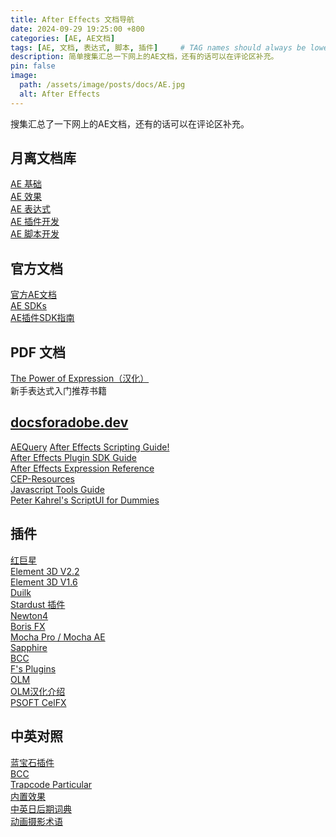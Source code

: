 ```yaml
---
title: After Effects 文档导航
date: 2024-09-29 19:25:00 +800
categories: [AE, AE文档]
tags: [AE, 文档, 表达式, 脚本, 插件]     # TAG names should always be lowercase
description: 简单搜集汇总一下网上的AE文档，还有的话可以在评论区补充。
pin: false
image:
  path: /assets/image/posts/docs/AE.jpg
  alt: After Effects
---
```


搜集汇总了一下网上的AE文档，还有的话可以在评论区补充。
## 月离文档库
[AE 基础](https://docs.yuelili.com/#/book/Ae/basic)<br />
[AE 效果](https://docs.yuelili.com/#/book/Ae/effects)<br />
[AE 表达式](https://docs.yuelili.com/#/book/Ae/expression)<br />
[AE 插件开发](https://docs.yuelili.com/#/book/Ae/plugin-development)<br />
[AE 脚本开发](https://docs.yuelili.com/#/book/Ae/scripting)<br />

## 官方文档
[官方AE文档](https://helpx.adobe.com/cn/after-effects/user-guide.html)<br />
[AE SDKs](https://developer.adobe.com/after-effects/)<br />
[AE插件SDK指南](https://github.com/ilharp/ae-plugin-sdk-guide-cn)<br />

## PDF 文档
[The Power of Expression（汉化）](https://pan.baidu.com/s/1cSUV7BY4i0cdCoHIysxzKg?pwd=jo3z)<br />
新手表达式入门推荐书籍

## [docsforadobe.dev](https://docsforadobe.dev/)<br />
[AEQuery](https://docsforadobe.github.io/aequery/)
[After Effects Scripting Guide!](https://ae-scripting.docsforadobe.dev/)<br />
[After Effects Plugin SDK Guide](https://ae-plugins.docsforadobe.dev/)<br />
[After Effects Expression Reference](https://ae-expressions.docsforadobe.dev/)<br />
[CEP-Resources](https://github.com/Adobe-CEP/CEP-Resources)<br />
[Javascript Tools Guide](https://extendscript.docsforadobe.dev/)<br />
[Peter Kahrel's ScriptUI for Dummies](https://creativepro.com/files/kahrel/indesign/scriptui.html)<br />


## 插件
[红巨星](https://help.maxon.net/rg/en-us/?_gl=1*1trudk*_gcl_au*MTc3MjE5MTg4My4xNzI3NjA1NzAz#html/OVERVIEW.html?TocPath=_____1)<br />
[Element 3D V2.2](https://www.videocopilot.net/docs/element2/)<br />
[Element 3D V1.6](https://www.videocopilot.net/docs/element/)<br />
[Duilk](https://duik.rxlab.guide/)<br />
[Stardust 插件](https://docs.yuelili.com/#/book/Ae/stardust)<br />
[Newton4](https://www.motionboutique.com/files/newton4/)<br />
[Boris FX](https://support.borisfx.com/hc/en-us/articles/9980549269517-Find-all-Boris-FX-documentation-by-product)<br />
[Mocha Pro / Mocha AE](https://borisfx.com/documentation/mocha/quick-start-guide/)<br />
[Sapphire](https://borisfx.com/documentation/sapphire/ae/intro/)<br />
[BCC](https://borisfx.com/documentation/continuum/bcc-user-guide/)<br />
[F's Plugins](https://www.lookae.com/fsplugins/)<br />
[OLM](https://www.olm.co.jp/rd/categories/opentools?lang=en)<br />
[OLM汉化介绍](https://www.bilibili.com/read/cv20953500/)<br />
[PSOFT CelFX](https://www.psoft.co.jp/jp/product/celfx/)<br />

## 中英对照
[蓝宝石插件](https://www.yuelili.com/ae/translate-sapphire/)<br />
[BCC](https://www.yuelili.com/ae/chinese-english-ae-plug-in-bcc/)<br />
[Trapcode Particular](https://www.yuelili.com/ae/chinese-english-trapcode-granular/)<br />
[内置效果](https://www.yuelili.com/ae/effects/)<br />
[中英日后期词典](https://docs.qq.com/sheet/DUkdZRFRtSnhMQWx3?tab=wahy01)<br />
[动画摄影术语](https://www.yuelili.com/animation-photography/animation-photography-glossary/)<br />

